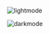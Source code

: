 
![lightmode](https://user-images.githubusercontent.com/94140534/162749761-66197b83-c943-4222-980d-5fb3ebdbc64a.PNG)

![darkmode](https://user-images.githubusercontent.com/94140534/162749792-351ab07c-b5ec-4e43-aceb-613018f00b76.PNG)
